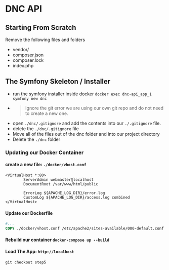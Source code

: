 # DNC API

## Starting From Scratch

Remove the following files and folders

* vendor/
* composer.json
* composer.lock
* index.php

## The Symfony Skeleton / Installer

 * run the symfony installer inside docker `docker exec dnc-api_app_1 symfony new dnc`
 * > Ignore the git error we are using our own git repo and do not need to create a new one.
 * open `./dnc/.gitignore` and add the contents into our `./.gitignore` file.
 * delete the `./dnc/.gitignore` file
 * Move all of the files out of the dnc folder and into our project directory
 * Delete the `./dnc` folder

### Updating our Docker Container

#### create a new file: `./docker/vhost.conf`

```apacheconfig
<VirtualHost *:80>
        ServerAdmin webmaster@localhost
        DocumentRoot /var/www/html/public

        ErrorLog ${APACHE_LOG_DIR}/error.log
        CustomLog ${APACHE_LOG_DIR}/access.log combined
</VirtualHost>
```

#### Update our Dockerfile
```dockerfile
#...
COPY ./docker/vhost.conf /etc/apache2/sites-available/000-default.conf
```

#### Rebuild our container `docker-compose up --build`

#### Load The App: `http://localhost`

`git checkout step5`
